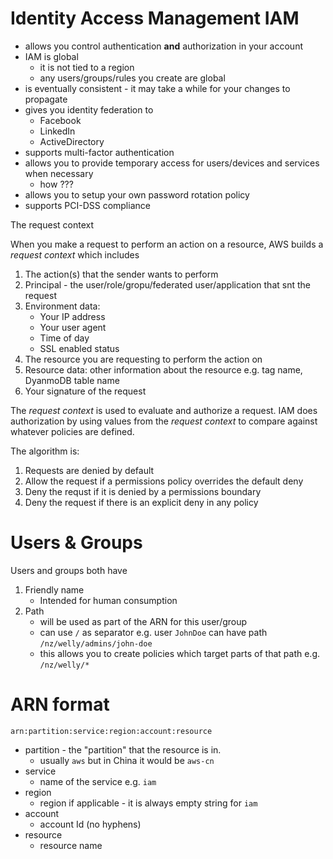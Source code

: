 # Identity Access Management IAM

* allows you control authentication **and** authorization in your account
* IAM is global
    - it is not tied to a region
    * any users/groups/rules you create are global
* is eventually consistent - it may take a while for your changes to propagate
* gives you identity federation to
    * Facebook
    * LinkedIn
    * ActiveDirectory
* supports multi-factor authentication
* allows you to provide temporary access for users/devices and services when necessary
    * how ???
* allows you to setup your own password rotation policy
* supports PCI-DSS compliance


The request context

When you make a request to perform an action on a resource, AWS builds a _request context_ which includes

1. The action(s) that the sender wants to perform
1. Principal - the user/role/gropu/federated user/application that snt the request
1. Environment data:
    * Your IP address
    * Your user agent
    * Time of day
    * SSL enabled status
1. The resource you are requesting to perform the action on
1. Resource data: other information about the resource e.g. tag name, DyanmoDB table name
1. Your signature of the request

The _request context_ is used to evaluate and authorize a request.
IAM does authorization by using values from the _request context_ to compare against whatever policies are defined.

The algorithm is:

1. Requests are denied by default
1. Allow the request if a permissions policy overrides the default deny
1. Deny the requst if it is denied by a permissions boundary
1. Deny the request if there is an explicit deny in any policy

# Users & Groups

Users and groups both have

1. Friendly name
    * Intended for human consumption
1. Path
    * will be used as part of the ARN for this user/group
    * can use `/` as separator e.g. user `JohnDoe` can have path `/nz/welly/admins/john-doe`
    * this allows you to create policies which target parts of that path e.g. `/nz/welly/*`

# ARN format

```
arn:partition:service:region:account:resource
```

* partition - the "partition" that the resource is in.
    * usually `aws` but in China it would be `aws-cn`
* service
    * name of the service e.g. `iam`
* region
    * region if applicable - it is always empty string for `iam`
* account
    * account Id (no hyphens)
* resource
    * resource name
